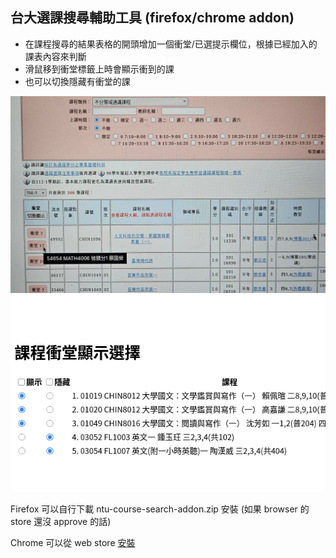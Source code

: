 ## 台大選課搜尋輔助工具 (firefox/chrome addon)

  + 在課程搜尋的結果表格的開頭增加一個衝堂/已選提示欄位，根據已經加入的課表內容來判斷
  + 滑鼠移到衝堂標籤上時會顯示衝到的課
  + 也可以切換隱藏有衝堂的課

  ![demo](demo.jpg)
  ![demo2](demo2.png)

Firefox 可以自行下載 ntu-course-search-addon.zip 安裝 (如果 browser 的 store 還沒 approve 的話)

Chrome 可以從 web store [安裝](https://chromewebstore.google.com/detail/ntu-course-search-helper/edmjohemconolnoeggicplenhhbeeebl)
